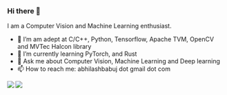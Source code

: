 ### Hi there 👋

<!--
**abhilb/abhilb** is a ✨ _special_ ✨ repository because its `README.md` (this file) appears on your GitHub profile.

Here are some ideas to get you started:

- 🔭 I’m currently working on ...
- 🌱 I’m currently learning ...
- 👯 I’m looking to collaborate on ...
- 🤔 I’m looking for help with ...
- 💬 Ask me about ...
- 📫 How to reach me: ...
- 😄 Pronouns: ...
- ⚡ Fun fact: ...
-->

I am a Computer Vision and Machine Learning enthusiast.


- 🌱 I’m am adept at C/C++, Python, Tensorflow, Apache TVM, OpenCV and MVTec Halcon library
- 🌱 I’m currently learning PyTorch, and Rust
- 💬 Ask me about Computer Vision, Machine Learning and Deep learning
- 📫 How to reach me: abhilashbabuj dot gmail dot com
<div>
<a>
  <img  align="left" src="https://github-readme-stats.vercel.app/api?username=abhilb&show_icons=true&theme=tokyonight" />
</a>
<a>
  <img align="left" src="https://github-readme-stats.vercel.app/api/top-langs/?username=abhilb&theme=tokyonight" />
</a>
</div>
